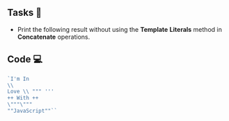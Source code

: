 ## Tasks 🎯

- Print the following result without using the **Template** **Literals** method in **Concatenate** operations.

## Code 💻

```js
`I'm In
\\
Love \\ """ '''
++ With ++
\"""\"""
""JavaScript""``
```
